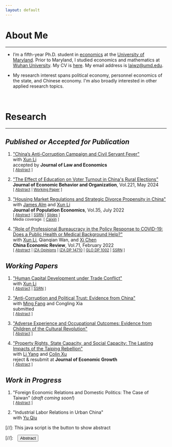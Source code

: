 ```yaml
---
layout: default
---
```


# About Me
-------------------------------------------
- I’m a fifth-year Ph.D. student in [economics](https://econ.umd.edu/) at the [University of Maryland](https://www.umd.edu/). Prior to Maryland, I studied economics and mathematics at [Wuhan University](https://www.whu.edu.cn/). My CV is [here](/assets/pdfs/CV.pdf). My email address is [laiwz@umd.edu](mailto:laiwz@umd.edu).

- My research interest spans political economy, personnel economics of the state, and Chinese economy. I'm also broadly interested in other applied research topics.

<br>

# Research
-------------------------------------------
## _Published or Accepted for Publication_
1. ["China’s Anti-Corruption Campaign and Civil Servant Fever"](https://papers.ssrn.com/sol3/papers.cfm?abstract_id=3662406) <br>
with [Xun Li](https://sites.google.com/site/xlihomepage/) <br>
accepted by **Journal of Law and Economics** <br>
<small>[ <a href="#/" onclick="visib('civilservant')">Abstract</a> ]</small>

    <div id="civilservant" style="display: none; text-align: left; line-height: 1.5" >
    What is the impact of anti-corruption efforts on entry into bureaucratic jobs? This paper approaches this question theoretically and empirically through the lens of China's anti-corruption campaign since 2013. We leverage a novel dataset of national civil service exams. Exploiting assignment and timing variations in anti-corruption inspections on government departments, our difference-in-differences estimate shows that a department had significantly fewer applicants following an inspection. We provide evidence that the decline in bureaucratic entry has occurred since the campaign lowered the (expected) returns from bureaucratic jobs by (i) improving corruption detection and (ii) constraining power likely to be abused. In contrast, we do not find evidence that the campaign affected legal income. Furthermore, simulation exercises suggest that after the anti-corruption campaign, incoming bureaucrats may have lower ability but higher prosociality than before.
    <br><br/></div>

1. ["The Effect of Education on Voter Turnout in China's Rural Elections"](https://doi.org/10.1016/j.jebo.2024.03.021) <br>
**Journal of Economic Behavior and Organization**, Vol.221, May 2024 <br>
<small>[ <a href="#/" onclick="visib('turnout')">Abstract</a> | [Working Paper](/assets/pdfs/turnout_draft.pdf) ]</small>

    <div id="turnout" style="display: none; text-align: left; line-height: 1.5" >
    Conventional wisdom and evidence from democracies suggest that more education should increase voter turnout. This paper revisits this issue by analyzing turnout in China's rural elections. Employing an instrumental variable strategy, I find that more education reduces turnout in rural elections. I provide suggestive evidence that more educated people may face higher opportunity costs of voting, which explain about a quarter of cross-province variation in education-turnout links. I also discuss the role of other factors, including Confucian culture and election stakes.
    <br><br/></div>

1. ["Housing Market Regulations and Strategic Divorce Propensity in China"](https://link.springer.com/article/10.1007/s00148-021-00853-2) <br>
with [James Alm](https://liberalarts.tulane.edu/departments/economics/people/james-alm) and [Xun Li](https://sites.google.com/site/xlihomepage/) <br>
**Journal of Population Economics**, Vol.35, July 2022 <br>
<small>[ <a href="#/" onclick="visib('housing-market-divorce')">Abstract</a> | [SSRN](https://papers.ssrn.com/sol3/papers.cfm?abstract_id=3480934) | [Slides](/assets/pdfs/Divorce_Renmin-GLO_20211212.pdf) ]</small><br>
<small>Media coverage: [ [Caixin](https://cec.blog.caixin.com/archives/262217) ]</small>

    <div id="housing-market-divorce" style="display: none; text-align: left; line-height: 1.5" >
    In China’s regulated housing markets, a married couple may choose strategically to divorce in order to purchase more houses and/or purchase with more favorable financial conditions. Our study examines the propensity for strategic divorce induced by housing market regulations in China. To overcome the difficulty of using conventional divorce data to distinguish between a “true” divorce and a strategic (or a “fake”) divorce, we design an identification strategy using data on internet searches for divorce- and marriage-related keywords in 32 Chinese major cities from 2009 through 2016. Our difference-in-differences estimates provide robust evidence that housing market regulations significantly increase the propensity for strategic divorce. Our results also show that the increase in the propensity for strategic divorce is weaker in cities with higher male–female ratios and with stronger Confucian ideologies. These findings point to the role that housing market regulations play in distorting a family’s choices, as well as to the importance for policymakers to consider unintended impacts of regulations.
    <br><br/></div>


2. ["Role of Professional Bureaucracy in the Policy Response to COVID-19: Does a Public Health or Medical Background Help?"](https://www.sciencedirect.com/science/article/pii/S1043951X21001516?via%3Dihub) <br>
with [Xun Li](https://sites.google.com/site/xlihomepage/), Qianqian Wan, and [Xi Chen](https://ysph.yale.edu/profile/xi_chen/) <br>
**China Economic Review**, Vol.71, February 2022 <br>
<small>[ <a href="#/" onclick="visib('bureaucracy-covid')">Abstract</a> | [IZA Opinions](https://wol.iza.org/opinions/does-health-professionalism-among-bureaucrats-help-weather-covid-pandemic) | [IZA DP 14710](https://www.iza.org/publications/dp/14710) | [GLO DP 1002](https://ideas.repec.org/p/zbw/glodps/1002.html) | [SSRN](https://papers.ssrn.com/sol3/papers.cfm?abstract_id=3713238) ]</small>

    <div id="bureaucracy-covid" style="display: none; text-align: left; line-height: 1.5" >
    In response to the outbreak of coronavirus disease 2019 (COVID-19), there have been substantial variations in policy response and performance for disease control and prevention within and across nations. It remains unclear to what extent these variations may be explained by bureaucrats' professionalism, as measured by their educational background or work experience in public health or medicine. To investigate the effects of officials' professionalism on their response to and performance in fighting the COVID-19 pandemic, we collect information from the résumés of government and Party officials in 294 Chinese cities, and integrate this information with other data sources, including weather conditions, city characteristics, COVID-19-related policy measures, and health outcomes. We show that, on average, cities whose top officials had public health or medical backgrounds (PHMBGs) had a significantly lower infection rate than cities whose top officials lacked such backgrounds. We test the mechanisms of these effects and find that cities whose officials had a PHMBG implemented community closure more rapidly than those lacked such backgrounds. Our findings highlight the importance of professionalism in combating the pandemic.
    <br><br/></div>


## _Working Papers_
1. ["Human Capital Development under Trade Conflict"](/assets/pdfs/major_draft.pdf) <br>
with [Xun Li](https://sites.google.com/site/xlihomepage/) <br>
<small>[ <a href="#/" onclick="visib('major')">Abstract</a> | [SSRN](https://papers.ssrn.com/sol3/papers.cfm?abstract_id=4803656) ]</small>

    <div id="major" style="display: none; text-align: left; line-height: 1.5" >
    This paper studies the impact of China-US trade war on human capital development in China, as captured by college major choice. We conduct both theoretical and empirical analyses. The simple model indicates that information signaling better prospects for STEM graduates can push high ability students toward STEM majors. Our empirical investigation leverages novel, detailed data on college admission statistics. We document an increased gap in admission cutoffs between STEM and non-STEM majors after the trade war broke out in 2018, implying a shift of high ability students toward STEM majors. This increase in the cutoff gap is more pronounced in provinces highly exposed to additional US tariffs. We offer evidence that the behavioral change in major choice is due to career considerations based on observed advantages of STEM graduates or attention to STEM-favorable national development plans, rather than nationalistic responses to the nation's call for tech self-sufficiency.
    <br><br/></div>

3. ["Anti-Corruption and Political Trust: Evidence from China"](/assets/pdfs/trust_draft.pdf) <br>
with [Ming Fang](https://94mingfang.weebly.com/) and Congling Xia <br>
submitted <br>
<small>[ <a href="#/" onclick="visib('anticorruption-trust')">Abstract</a> ]</small>

    <div id="anticorruption-trust" style="display: none; text-align: left; line-height: 1.5" >
    How can anti-corruption efforts influence political trust in government? We investigate this question through the lens of China's recent anti-corruption campaign, launched in 2013, which has disclosed many corruption investigations to the public for the first time. By analyzing a large individual panel dataset, we show that, on average, the campaign has significantly reduced political trust, particularly among groups less informed about corruption before the campaign. We document strong heterogeneity in changes in political trust, possibly driven by a pro-and-anti-government cleavage, as captured by previous unpleasant experiences with the government, pro-government indoctrination, and Confucian norms. Our results fit a model in which polarization is rationalized by different priors about the government. We also rule out several alternative explanations for our findings.
    <br><br/></div>

4. ["Adverse Experience and Occupational Outcomes: Evidence from Children of the Cultural Revolution"](/assets/pdfs/cr_draft.pdf) <br>
<small>[ <a href="#/" onclick="visib('cultural_revolution')">Abstract</a> ]</small>

    <div id="cultural_revolution" style="display: none; text-align: left; line-height: 1.5" >
    This paper studies the long-term occupational effects of China's Cultural Revolution (1966--76, CR), which involved a strong sense of dislike towards professionals. Using a difference-in-differences design, I find that individuals whose fathers experienced higher levels of violence during the CR are less inclined to pursue professional occupations. However, I do not observe a significant impact of mothers' exposure. Furthermore, there is limited evidence that the CR led to constraints hindering access to professional jobs in terms of human capital, family environment, and local economic conditions. I find patterns consistent with a model of preference transmission within families. Additionally, I provide evidence indicating that the dislike towards professional occupations may persist in the third generation, especially in the patriarchal line.
    <br><br/></div>

5. ["Property Rights, State Capacity, and Social Capacity: The Lasting Impacts of the Taiping Rebellion"](/assets/pdfs/taiping_draft.pdf) <br>
with [Li Yang](https://sites.google.com/view/lyang/) and [Colin Xu](https://english.ckgsb.edu.cn/faculty/lixin-colin-xu/) <br>
reject & resubmit at **Journal of Economic Growth** <br>
<small>[ <a href="#/" onclick="visib('taiping')">Abstract</a> ]</small>

    <div id="taiping" style="display: none; text-align: left; line-height: 1.5" >
    We study the impacts on development of the Taiping Rebellion (1850-1864), one of the deadliest civil wars in human history and a key turning point of China toward modernity. We find that the rebellion experience, on the margin, had positive impacts in some areas, as captured by a range of outcomes, including better land property rights, improved local fiscal capacity, enhanced social capacity, stronger political efficacy, as well as fewer deaths during the Great Famine (1959-1961). We also find empirical support for the complementarity between state capacity and social capacity. The results suggest that the effects of violent conflicts on local state capacity and social capacity could partly explain large within-country variation in development.
    <br><br/></div>
   

## _Work in Progress_
1. "Foreign Economic Relations and Domestic Politics: The Case of Taiwan" (_draft coming soon!_) <br>
<small> [ <a href="#/" onclick="visib('taiwan-exports')">Abstract</a> ] </small>

    <div id="taiwan-exports" style="display: none; text-align: left; line-height: 1.5" >
    How do foreign economic influences shape domestic politics? I study this question leveraging the unique settings of Taiwan, where exports heavily rely on the Chinese market, and the major political cleavage is relations with mainland China. Using a shift-share design,  I find that townships with more exports to mainland China vote less for the Democratic Progressive Party, the major party that unequivocally supports Taiwanese independence. I offer suggestive evidence that interested voters may worry about losing economic benefits brought by exports to mainland China and so avoid choices likely to cause tensions. I do not detect impacts on party identification, identity, and attitudes toward unification or independence.
    <br><br/></div>

2. "Industrial Labor Relations in Urban China" <br>
with [Yu Qiu](https://jessyuqiu.github.io/)

[//]: This java script is the button to show abstract
<script>
 function visib(id) {
  var x = document.getElementById(id);
  if (x.style.display === "block") {
    x.style.display = "none";
  } else {
    x.style.display = "block";
  }
}
</script>

[//]:&emsp;<button onclick="visib('polariz')" class="btn btn--inverse btn--small">Abstract</button>
